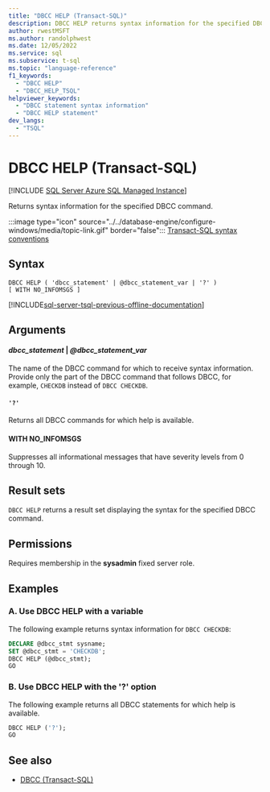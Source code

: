 ```yaml
---
title: "DBCC HELP (Transact-SQL)"
description: DBCC HELP returns syntax information for the specified DBCC command.
author: rwestMSFT
ms.author: randolphwest
ms.date: 12/05/2022
ms.service: sql
ms.subservice: t-sql
ms.topic: "language-reference"
f1_keywords:
  - "DBCC HELP"
  - "DBCC_HELP_TSQL"
helpviewer_keywords:
  - "DBCC statement syntax information"
  - "DBCC HELP statement"
dev_langs:
  - "TSQL"
---
```

# DBCC HELP (Transact-SQL)

[!INCLUDE [SQL Server Azure SQL Managed Instance](../../includes/applies-to-version/sql-asdbmi.md)]

Returns syntax information for the specified DBCC command.

:::image type="icon" source="../../database-engine/configure-windows/media/topic-link.gif" border="false"::: [Transact-SQL syntax conventions](../../t-sql/language-elements/transact-sql-syntax-conventions-transact-sql.md)

## Syntax

```syntaxsql
DBCC HELP ( 'dbcc_statement' | @dbcc_statement_var | '?' )
[ WITH NO_INFOMSGS ]
```

[!INCLUDE[sql-server-tsql-previous-offline-documentation](../../includes/sql-server-tsql-previous-offline-documentation.md)]

## Arguments

#### *dbcc_statement* | *@dbcc_statement_var*

The name of the DBCC command for which to receive syntax information. Provide only the part of the DBCC command that follows DBCC, for example, `CHECKDB` instead of `DBCC CHECKDB`.

#### `'?'`

Returns all DBCC commands for which help is available.

#### WITH NO_INFOMSGS

Suppresses all informational messages that have severity levels from 0 through 10.

## Result sets

`DBCC HELP` returns a result set displaying the syntax for the specified DBCC command.

## Permissions

Requires membership in the **sysadmin** fixed server role.

## Examples

### A. Use DBCC HELP with a variable

The following example returns syntax information for `DBCC CHECKDB`:

```sql
DECLARE @dbcc_stmt sysname;
SET @dbcc_stmt = 'CHECKDB';
DBCC HELP (@dbcc_stmt);
GO
```

### B. Use DBCC HELP with the '?' option

The following example returns all DBCC statements for which help is available.

```sql
DBCC HELP ('?');
GO
```

## See also

- [DBCC (Transact-SQL)](../../t-sql/database-console-commands/dbcc-transact-sql.md)
